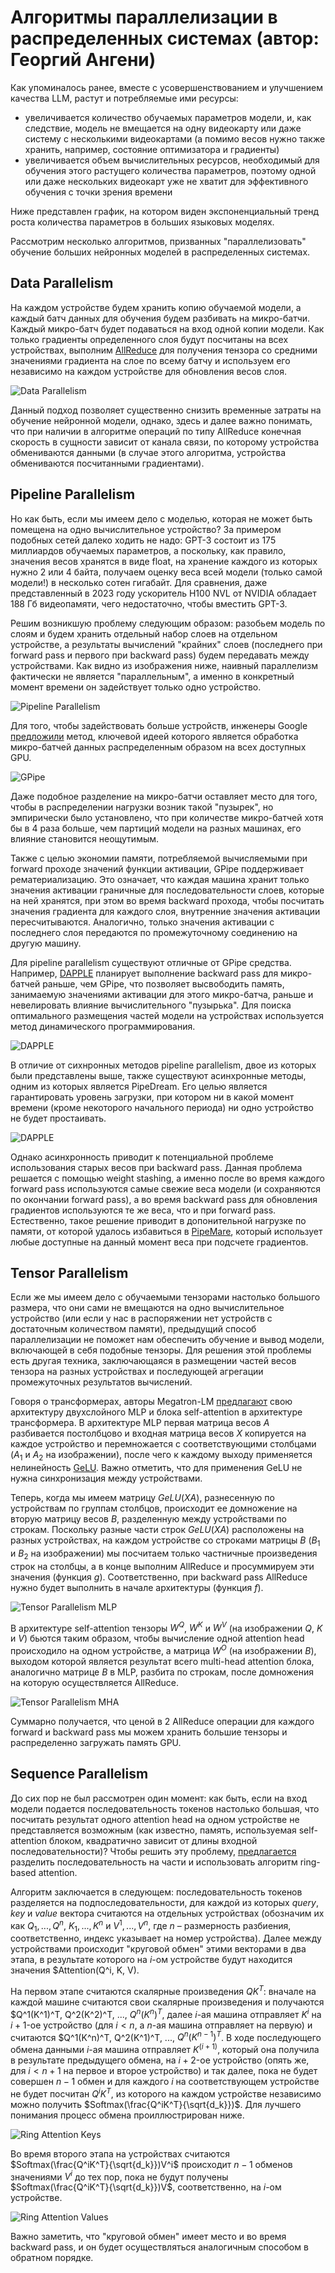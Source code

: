 # Алгоритмы параллелизации в распределенных системах (автор: Георгий Ангени)

Как упоминалось ранее, вместе с усовершенствованием и улучшением качества LLM, растут и потребляемые ими ресурсы:

- увеличивается количество обучаемых параметров модели, и, как следствие, модель не вмещается на одну видеокарту или даже систему с несколькими видеокартами (а помимо весов нужно также хранить, например, состояние оптимизатора и градиенты)
- увеличивается объем вычислительных ресурсов, необходимый для обучения этого растущего количества параметров, поэтому одной или даже нескольких видеокарт уже не хватит для эффективного обучения с точки зрения времени

Ниже представлен график, на котором виден экспоненциальный тренд роста количества параметров в больших языковых моделях.

Рассмотрим несколько алгоритмов, призванных "параллелизовать" обучение больших нейронных моделей в распределенных системах.

## Data Parallelism

На каждом устройстве будем хранить копию обучаемой модели, а каждый батч данных для обучения будем разбивать на микро-батчи. Каждый микро-батч будет подаваться на вход одной копии модели. Как только градиенты определенного слоя будут посчитаны на всех устройствах, выполним [AllReduce](https://docs.nvidia.com/deeplearning/nccl/user-guide/docs/usage/operations.html#allreduce) для получения тензора со средними значениями градиента на слое по всему батчу и используем его независимо на каждом устройстве для обновления весов слоя.

![Data Parallelism](assets/data_parallelism.gif)

Данный подход позволяет существенно снизить временные затраты на обучение нейронной модели, однако, здесь и далее важно понимать, что при наличии в алгоритме операций по типу AllReduce конечная скорость в сущности зависит от канала связи, по которому устройства обмениваются данными (в случае этого алгоритма, устройства обмениваются посчитанными градиентами).

## Pipeline Parallelism

Но как быть, если мы имеем дело с моделью, которая не может быть помещена на одно вычислительное устройство? За примером подобных сетей далеко ходить не надо: GPT-3 состоит из 175 миллиардов обучаемых параметров, а поскольку, как правило, значения весов хранятся в виде float, на хранение каждого из которых нужно 2 или 4 байта, получаем оценку веса всей модели (только самой модели!) в несколько сотен гигабайт. Для сравнения, даже представленный в 2023 году ускоритель H100 NVL от NVIDIA обладает 188 Гб видеопамяти, чего недостаточно, чтобы вместить GPT-3.

Решим возникшую проблему следующим образом: разобьем модель по слоям и будем хранить отдельный набор слоев на отдельном устройстве, а результаты вычислений "крайних" слоев (последнего при forward pass и первого при backward pass) будем передавать между устройствами. Как видно из изображения ниже, наивный параллелизм фактически не является "параллельным", а именно в конкретный момент времени он задействует только одно устройство.

![Pipeline Parallelism](assets/pipeline_parallelism_1.png)

Для того, чтобы задействовать больше устройств, инженеры Google [предложили](https://arxiv.org/pdf/1811.06965.pdf) метод, ключевой идеей которого является обработка микро-батчей данных распределенным образом на всех доступных GPU.

![GPipe](assets/pipeline_parallelism_2.png)

Даже подобное разделение на микро-батчи оставляет место для того, чтобы в распределении нагрузки возник такой "пузырек", но эмпирически было установлено, что при количестве микро-батчей хотя бы в 4 раза больше, чем партиций модели на разных машинах, его влияние становится неощутимым.

Также с целью экономии памяти, потребляемой вычисляемыми при forward проходе значений функции активации, GPipe поддерживает рематериализацию. Это означает, что каждая машина хранит только значения активации граничные для последовательности слоев, которые на ней хранятся, при этом во время backward прохода, чтобы посчитать значения градиента для каждого слоя, внутренние значения активации пересчитываются. Аналогично, только значения активации с последнего слоя передаются по промежуточному соединению на другую машину.

Для pipeline parallelism существуют отличные от GPipe средства. Например, [DAPPLE](https://arxiv.org/pdf/2007.01045.pdf) планирует выполнение backward pass для микро-батчей раньше, чем GPipe, что позволяет высвободить память, занимаемую значениями активации для этого микро-батча, раньше и невелировать влияние вычислительного "пузырька". Для поиска оптимального размещения частей модели на устройствах используется метод динамического программирования.

![DAPPLE](assets/pipeline_parallelism_3.png)

В отличие от сихнронных методов pipeline parallelism, двое из которых были представлены выше, также существуют асинхронные методы, одним из которых является PipeDream. Его целью является гарантировать уровень загрузки, при котором ни в какой момент времени (кроме некоторого начального периода) ни одно устройство не будет простаивать.

![DAPPLE](assets/pipeline_parallelism_4.png)

Однако асинхронность приводит к потенциальной проблеме использования старых весов при backward pass. Данная проблема решается с помощью weight stashing, а именно после во время каждого forward pass используются самые свежие веса модели (и сохраняются по окончании forward pass), а во время backward pass для обновления градиентов используются те же веса, что и при forward pass. Естественно, такое решение приводит в допонительной нагрузке по памяти, от которой удалось избавиться в [PipeMare](https://proceedings.mlsys.org/paper_files/paper/2021/file/9412531719be7ccf755c4ff98d0969dc-Paper.pdf), который использует любые доступные на данный момент веса при подсчете градиентов.

## Tensor Parallelism

Если же мы имеем дело с обучаемыми тензорами настолько большого размера, что они сами не вмещаются на одно вычислительное устройство (или если у нас в распоряжении нет устройств с достаточным количеством памяти), предыдущий способ параллелизации не поможет нам обеспечить обучение и вывод модели, включающей в себя подобные тензоры. Для решения этой проблемы есть другая техника, заключающаяся в размещении частей весов тензора на разных устройствах и последующей агрегации промежуточных результатов вычислений.

Говоря о трансформерах, авторы Megatron-LM [предлагают](https://arxiv.org/pdf/1909.08053.pdf) свою архитектуру двухслойного MLP и блока self-attention в архитектуре трансформера. В архитектуре MLP первая матрица весов $A$ разбивается постолбцово и входная матрица весов $X$ копируется на каждое устройство и перемножается с соответствующими столбцами ($A_1$ и $A_2$ на изображении), после чего к каждому выходу применяется нелинейность [GeLU](https://paperswithcode.com/method/gelu). Важно отметить, что для применения GeLU не нужна синхронизация между устройствами.

Теперь, когда мы имеем матрицу $GeLU(XA)$, разнесенную по устройствам по группам столбцов, происходит ее домножение на вторую матрицу весов $B$, разделенную между устройствами по строкам. Поскольку разные части строк $GeLU(XA)$ расположены на разных устройствах, на каждом устройстве со строками матрицы $B$ ($B_1$ и $B_2$ на изображении) мы посчитаем только частничные произведения строк на столбцы, а в конце выполним AllReduce и просуммируем эти значения (функция $g$). Соответственно, при backward pass AllReduce нужно будет выполнить в начале архитектуры (функция $f$).

![Tensor Parallelism MLP](assets/tensor_parallelism_1.png)

В архитектуре self-attention тензоры $W^Q$, $W^K$ и $W^V$ (на изображении $Q$, $K$ и $V$) бьются таким образом, чтобы вычисление одной attention head происходило на одном устройстве, а матрица $W^O$ (на изображении $B$), выходом которой является результат всего multi-head attention блока, аналогично матрице $B$ в MLP, разбита по строкам, после домножения на которую осуществляется AllReduce.

![Tensor Parallelism MHA](assets/tensor_parallelism_2.png)

Суммарно получается, что ценой в 2 AllReduce операции для каждого forward и backward pass мы можем хранить большие тензоры и распределенно загружать память GPU.

## Sequence Parallelism

До сих пор не был рассмотрен один момент: как быть, если на вход модели подается последовательность токенов настолько большая, что посчитать результат одного attention head на одном устройстве не представляется возможным (как известно, память, используемая self-attention блоком, квадратично зависит от длины входной последовательности)? Чтобы решить эту проблему, [предлагается](https://arxiv.org/pdf/2105.13120.pdf) разделить последовательность на части и использовать алгоритм ring-based attention.

Алгоритм заключается в следующем: последовательность токенов разделяется на подпоследовательности, для каждой из которых $query$, $key$ и $value$ вектора считаются на отдельных устройствах (обозначим их как $Q_1,...,Q^n$, $K_1,...,K^n$ и $V^1,...,V^n$, где $n$ – размерность разбиения, соответственно, индекс указывает на номер устройства). Далее между устройствами происходит "круговой обмен" этими векторами в два этапа, в результате которого на $i$-ом устройстве будут находится значения $Attention(Q^i, K, V).

На первом этапе считаются скалярные произведения $QK^T$: вначале на каждой машине считаются свои скалярные произведения и получаются $Q^1(K^1)^T, Q^2(K^2)^T, ..., $Q^n(K^n)^T$, далее $i$-ая машина отправляет $K^i$ на $i+1$-ое устройство (для $i < n$, а $n$-ая машина отправляет на первую) и считаются $Q^1(K^n)^T, Q^2(K^1)^T, ..., $Q^n(K^{n-1})^T$. В ходе последующего обмена данными $i$-ая машина отправляет $K^(i+1)$, который она получила в результате предыдущего обмена, на $i+2$-ое устройство (опять же, для $i < n+1$ на первое и второе устройство) и так далее, пока не будет совершен $n-1$ обмен и для каждого $i$ на соответствующем устройстве не будет посчитан $Q^iK^T$, из которого на каждом устройстве независимо можно получить $Softmax(\frac{Q^iK^T}{\sqrt{d_k}})$. Для лучшего понимания процесс обмена проиллюстрирован ниже.

![Ring Attention Keys](assets/sequence_parallelism_1.png)

Во время второго этапа на устройствах считаются $Softmax(\frac{Q^iK^T}{\sqrt{d_k}})V^i$ происходит $n-1$ обменов значениями $V^i$ до тех пор, пока не будут получены $Softmax(\frac{Q^iK^T}{\sqrt{d_k}})V$, соответственно, на $i$-ом устройстве.

![Ring Attention Values](assets/sequence_parallelism_2.png)

Важно заметить, что "круговой обмен" имеет место и во время backward pass, и он будет осуществляться аналогичным способом в обратном порядке.
